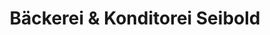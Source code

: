 ---
title: "Bäckerei & Konditorei Seibold"
url: /ludwigshafen-am-rhein/baeckerei-und-konditorei-seibold/
shop: Bäckerei
---